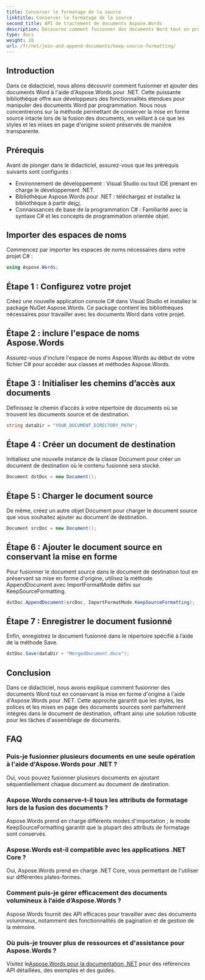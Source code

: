 ```yaml
---
title: Conserver le formatage de la source
linktitle: Conserver le formatage de la source
second_title: API de traitement de documents Aspose.Words
description: Découvrez comment fusionner des documents Word tout en préservant la mise en forme à l'aide d'Aspose.Words pour .NET. Idéal pour les développeurs souhaitant automatiser les tâches d'assemblage de documents.
type: docs
weight: 10
url: /fr/net/join-and-append-documents/keep-source-formatting/
---
```

## Introduction

Dans ce didacticiel, nous allons découvrir comment fusionner et ajouter des documents Word à l'aide d'Aspose.Words pour .NET. Cette puissante bibliothèque offre aux développeurs des fonctionnalités étendues pour manipuler des documents Word par programmation. Nous nous concentrerons sur la méthode permettant de conserver la mise en forme source intacte lors de la fusion des documents, en veillant à ce que les styles et les mises en page d'origine soient préservés de manière transparente.

## Prérequis

Avant de plonger dans le didacticiel, assurez-vous que les prérequis suivants sont configurés :

- Environnement de développement : Visual Studio ou tout IDE prenant en charge le développement .NET.
-  Bibliothèque Aspose.Words pour .NET : téléchargez et installez la bibliothèque à partir de[ici](https://releases.aspose.com/words/net/).
- Connaissances de base de la programmation C# : Familiarité avec la syntaxe C# et les concepts de programmation orientée objet.

## Importer des espaces de noms

Commencez par importer les espaces de noms nécessaires dans votre projet C# :

```csharp
using Aspose.Words;
```

## Étape 1 : Configurez votre projet

Créez une nouvelle application console C# dans Visual Studio et installez le package NuGet Aspose.Words. Ce package contient les bibliothèques nécessaires pour travailler avec les documents Word dans votre projet.

## Étape 2 : inclure l'espace de noms Aspose.Words

Assurez-vous d'inclure l'espace de noms Aspose.Words au début de votre fichier C# pour accéder aux classes et méthodes Aspose.Words.

## Étape 3 : Initialiser les chemins d’accès aux documents

Définissez le chemin d’accès à votre répertoire de documents où se trouvent les documents source et de destination.

```csharp
string dataDir = "YOUR_DOCUMENT_DIRECTORY_PATH";
```

## Étape 4 : Créer un document de destination

Initialisez une nouvelle instance de la classe Document pour créer un document de destination où le contenu fusionné sera stocké.

```csharp
Document dstDoc = new Document();
```

## Étape 5 : Charger le document source

De même, créez un autre objet Document pour charger le document source que vous souhaitez ajouter au document de destination.

```csharp
Document srcDoc = new Document();
```

## Étape 6 : Ajouter le document source en conservant la mise en forme

Pour fusionner le document source dans le document de destination tout en préservant sa mise en forme d'origine, utilisez la méthode AppendDocument avec ImportFormatMode défini sur KeepSourceFormatting.

```csharp
dstDoc.AppendDocument(srcDoc, ImportFormatMode.KeepSourceFormatting);
```

## Étape 7 : Enregistrer le document fusionné

Enfin, enregistrez le document fusionné dans le répertoire spécifié à l’aide de la méthode Save.

```csharp
dstDoc.Save(dataDir + "MergedDocument.docx");
```

## Conclusion

Dans ce didacticiel, nous avons expliqué comment fusionner des documents Word tout en conservant la mise en forme d'origine à l'aide d'Aspose.Words pour .NET. Cette approche garantit que les styles, les polices et les mises en page des documents sources sont parfaitement intégrés dans le document de destination, offrant ainsi une solution robuste pour les tâches d'assemblage de documents.

## FAQ

### Puis-je fusionner plusieurs documents en une seule opération à l'aide d'Aspose.Words pour .NET ?
Oui, vous pouvez fusionner plusieurs documents en ajoutant séquentiellement chaque document au document de destination.

### Aspose.Words conserve-t-il tous les attributs de formatage lors de la fusion des documents ?
Aspose.Words prend en charge différents modes d'importation ; le mode KeepSourceFormatting garantit que la plupart des attributs de formatage sont conservés.

### Aspose.Words est-il compatible avec les applications .NET Core ?
Oui, Aspose.Words prend en charge .NET Core, vous permettant de l'utiliser sur différentes plates-formes.

### Comment puis-je gérer efficacement des documents volumineux à l’aide d’Aspose.Words ?
Aspose.Words fournit des API efficaces pour travailler avec des documents volumineux, notamment des fonctionnalités de pagination et de gestion de la mémoire.

### Où puis-je trouver plus de ressources et d'assistance pour Aspose.Words ?
 Visitez le[Aspose.Words pour la documentation .NET](https://reference.aspose.com/words/net/) pour des références API détaillées, des exemples et des guides.